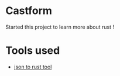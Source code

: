 # Castform
Started this project to learn more about rust !

# Tools used
- [json to rust tool](https://transform.tools/json-to-rust-serde)